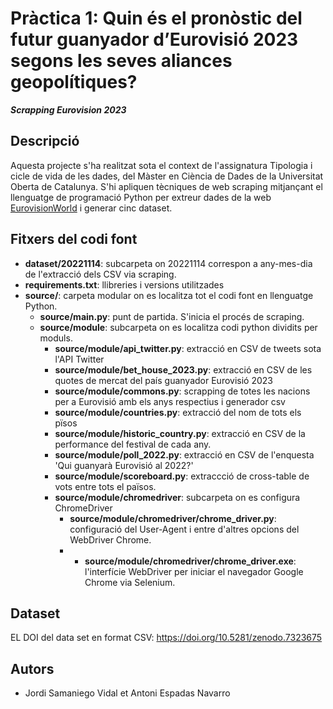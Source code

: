 # Pràctica 1: Quin és el pronòstic del futur guanyador d’Eurovisió 2023 segons les seves aliances geopolítiques?
***Scrapping Eurovision 2023***

## Descripció

Aquesta projecte s'ha realitzat sota el context de l'assignatura Tipologia i cicle de vida de les dades, del Màster en Ciència de Dades de la Universitat Oberta de Catalunya. S'hi apliquen tècniques de web scraping mitjançant el llenguatge de programació Python per extreur dades de la web [EurovisionWorld](https://eurovisionworld.com/odds/eurovision) i generar cinc dataset.

## Fitxers del codi font

* **dataset/20221114**: subcarpeta on 20221114 correspon a any-mes-dia de l'extracció dels CSV via scraping.
* **requirements.txt**: llibreries i versions utilitzades
* **source/**: carpeta modular on es localitza tot el codi font en llenguatge Python.
  * **source/main.py**: punt de partida. S'inicia el procés de scraping.
  * **source/module**: subcarpeta on es localitza codi python dividits per moduls.
    * **source/module/api_twitter.py**: extracció en CSV de tweets sota l'API Twitter
    * **source/module/bet_house_2023.py**: extracció en CSV de les quotes de mercat del país guanyador Eurovisió 2023
    * **source/module/commons.py**: scrapping de totes les nacions per a Eurovisió amb els anys respectius i generador csv
    * **source/module/countries.py**: extracció del nom de tots els pïsos
    * **source/module/historic_country.py**: extracció en CSV de la performance del festival de cada any.
    * **source/module/poll_2022.py**: extracció en CSV de l'enquesta 'Qui guanyarà Eurovisió al 2022?'
    * **source/module/scoreboard.py**: extraccció de cross-table de vots entre tots el països.
    * **source/module/chromedriver**: subcarpeta on es configura ChromeDriver
      * **source/module/chromedriver/chrome_driver.py**: configuració del User-Agent i entre d'altres opcions del WebDriver Chrome.
      * * **source/module/chromedriver/chrome_driver.exe**: l'interfície WebDriver per iniciar el navegador Google Chrome via Selenium.

## Dataset
EL DOI del data set en format CSV:  https://doi.org/10.5281/zenodo.7323675

## Autors
* Jordi Samaniego Vidal et Antoni Espadas Navarro
